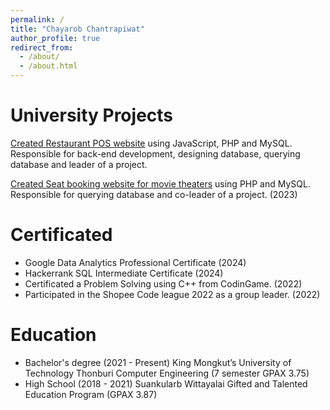 ```yaml
---
permalink: /
title: "Chayarob Chantrapiwat"
author_profile: true
redirect_from: 
  - /about/
  - /about.html
---
```


University Projects
======
[Created Restaurant POS website](github.com/om2546/pos-hunsa)
using JavaScript, PHP and MySQL. 
Responsible for back-end development, designing database, querying database and leader of a project.

[Created Seat booking website for movie theaters](github.com/om2546/cine)
using PHP and MySQL. 
Responsible for querying database and co-leader of a project. (2023)

Certificated
======
- Google Data Analytics Professional Certificate (2024)
- Hackerrank SQL Intermediate Certificate (2024)
- Certificated a Problem Solving using C++ from CodinGame. (2022)
- Participated in the Shopee Code league 2022 as a group leader. (2022)

Education
======
- Bachelor's degree (2021 - Present)
King Mongkut’s University of Technology Thonburi
Computer Engineering
(7 semester GPAX 3.75)
- High School (2018 - 2021)
Suankularb Wittayalai 
Gifted and Talented Education Program
(GPAX 3.87)
